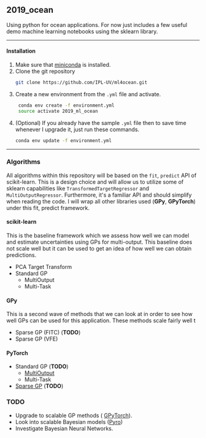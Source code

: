 2019_ocean
---
Using python for ocean applications. For now just includes a few useful demo machine learning notebooks using the sklearn library.

---
#### Installation

1. Make sure that [miniconda](https://docs.conda.io/en/latest/miniconda.html) is installed.
2. Clone the git repository
   ```bash
   git clone https://github.com/IPL-UV/ml4ocean.git
   ```
3. Create a new environment from the `.yml` file and activate.
   ```bash
    conda env create -f environment.yml
    source activate 2019_ml_ocean
   ```
4. (Optional) If you already have the sample `.yml` file then to save time whenever I upgrade it, just run these commands.
   ```bash
   conda env update -f environment.yml
   ```

---
### Algorithms

All algorithms within this repository will be based on the `fit`, `predict` API of scikit-learn. This is a design choice and will allow us to utilize some of sklearn capabilities like `TransformedTargetRegressor` and `MultiOutputRegressor`. Furthermore, it's a familiar API and should simplify when reading the code. I will wrap all other libraries used (**GPy**, **GPyTorch**) under this fit, predict framework.

#### scikit-learn

This is the baseline framework which we assess how well we can model and estimate uncertainties using GPs for multi-output. This baseline does not scale well but it can be used to get an idea of how well we can obtain predictions.

* PCA Target Transform 
* Standard GP
    * MultiOutput
    * Multi-Task

#### GPy

This is a second wave of methods that we can look at in order to see how well GPs can be used for this application. These methods scale fairly well t

* Sparse GP (FITC) (**TODO**)
* Sparse GP (VFE) 


#### PyTorch

* Standard GP (**TODO**)
  * [MultiOutput](https://gpytorch.readthedocs.io/en/latest/examples/11_ModelList_GP_Regression/ModelList_GP_Regression.html)
  * Multi-Task
* [Sparse GP](https://gpytorch.readthedocs.io/en/latest/examples/05_Scalable_GP_Regression_Multidimensional/SGPR_Example_CUDA.html) (**TODO**)


### TODO

* Upgrade to scalable GP methods ( [GPyTorch](https://gpytorch.ai/)).
* Look into scalable Bayesian models ([Pyro](http://pyro.ai/))
* Investigate Bayesian Neural Networks.
